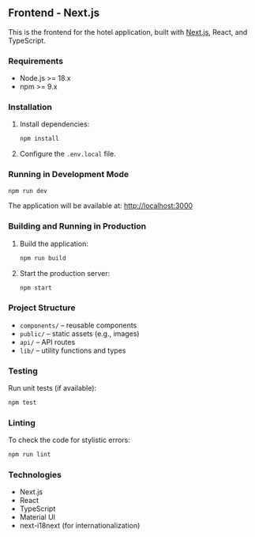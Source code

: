 ## Frontend - Next.js

This is the frontend for the hotel application, built with [Next.js](https://nextjs.org), React, and TypeScript.

### Requirements

* Node.js >= 18.x
* npm >= 9.x

### Installation

1. Install dependencies:

   ```bash
   npm install
   ```

2. Configure the `.env.local` file.

### Running in Development Mode

```bash
npm run dev
```

The application will be available at: [http://localhost:3000](http://localhost:3000)

### Building and Running in Production

1. Build the application:

   ```bash
   npm run build
   ```

2. Start the production server:

   ```bash
   npm start
   ```

### Project Structure

* `components/` – reusable components
* `public/` – static assets (e.g., images)
* `api/` – API routes
* `lib/` – utility functions and types

### Testing

Run unit tests (if available):

```bash
npm test
```

### Linting

To check the code for stylistic errors:

```bash
npm run lint
```

### Technologies

* Next.js
* React
* TypeScript
* Material UI
* next-i18next (for internationalization)
